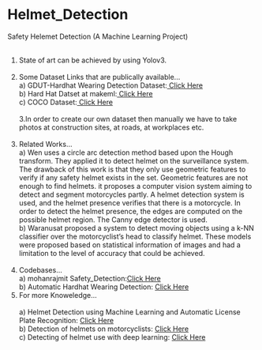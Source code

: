 # Helmet_Detection
Safety Helemet Detection (A Machine Learning Project)<br/> <br/>                                                                                                                                                 
1. State of art can be achieved by using Yolov3.<br/><br/>
2. Some Dataset Links that are publically available...<br/>
a) GDUT-Hardhat Wearing Detection Dataset:[ Click Here](https://github.com/wujixiu/helmet-detection)<br/>
b) Hard Hat Datset at makeml:[ Click Here](https://makeml.app/datasets/hard-hat-workers)<br/>
c) COCO Dataset:[ Click Here](https://cocodataset.org/#home)<br/><br/>
3.In order to create our own dataset then manually we have to take photos at construction sites, at roads, at workplaces etc.<br/><br/>
4. Related Works...<br/>
a) Wen uses a circle arc detection method based upon the Hough transform. They applied it to detect helmet on the surveillance system. The drawback of this work is that they only use geometric features to verify if any safety helmet exists in the set. Geometric features are not enough to find helmets. it proposes a computer vision system aiming to detect and segment motorcycles partly. A helmet detection system is used, and the helmet presence verifies that there is a motorcycle. In order to detect the helmet presence, the  edges are computed on the possible helmet region. The Canny edge detector is used.<br/>
b) Waranusat  proposed a system to detect moving objects using a k-NN classifier over the motorcyclist’s head to classify helmet. These models were proposed based on statistical information of images and had a limitation to the level of accuracy that could be achieved. <br/><br/>
5. Codebases...<br/>
a) mohanrajmit Safety_Detection:[Click Here](https://github.com/mohanrajmit/Safety_Detection)<br/>
b) Automatic Hardhat Wearing Detection: [Click Here](https://github.com/wujixiu/helmet-detection)<br/>
6. For more Knoweledge...<br/><br/>
a) Helmet Detection using Machine Learning and Automatic License Plate Recognition: [Click Here](https://www.irjet.net/archives/V6/i12/IRJET-V6I1214.pdf)<br/>
b) Detection of helmets on motorcyclists: [Click Here](https://www.iith.ac.in/~ckm/pdfs/conf_8.pdf)<br/>
c) Detecting of helmet use with deep learning: [Click Here](https://arxiv.org/pdf/1910.13232.pdf)



